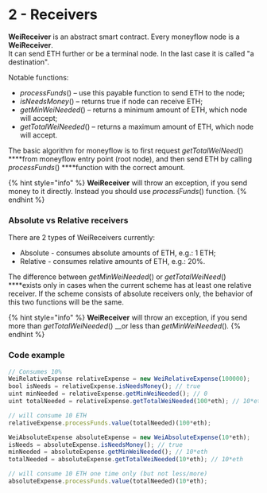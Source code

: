 # 2 - Receivers

**WeiReceiver** is an abstract smart contract. Every moneyflow node is a **WeiReceiver**.   
It can send ETH further or be a terminal node. In the last case it is called "a destination". 

Notable functions:

* _processFunds_\(\) – use this payable function to send ETH to the node;
* _isNeedsMoney_\(\) – returns true if node can receive ETH;
* _getMinWeiNeeded_\(\) – returns a minimum amount of ETH, which node will accept;
* _getTotalWeiNeeded_\(\) – returns a maximum amount of ETH, which node will accept.

The basic algorithm for moneyflow is to first request _getTotalWeiNeed_\(\) ****from moneyflow entry point \(root node\), and then send ETH by calling _processFunds_\(\) ****function with the correct amount.

{% hint style="info" %}
**WeiReceiver** will throw an exception, if you send money to it directly. Instead you should use  _processFunds_\(\) function.
{% endhint %}

### Absolute vs Relative receivers

There are 2 types of WeiReceivers currently:

* Absolute - consumes absolute amounts of ETH, e.g.: 1 ETH;
* Relative - consumes relative amounts of ETH, e.g.: 20%.

The difference between _getMinWeiNeeded_\(\) or _getTotalWeiNeed_\(\) ****exists only in cases when the current scheme has at least one relative receiver. If the scheme consists of absolute receivers only, the behavior of this two functions will be the same.

{% hint style="info" %}
**WeiReceiver** will throw an exception, if you send more than _getTotalWeiNeeded_\(\) __or less than _getMinWeiNeeded_\(\)_._
{% endhint %}

### Code example

```javascript
// Consumes 10%
WeiRelativeExpense relativeExpense = new WeiRelativeExpense(100000);
bool isNeeds = relativeExpense.isNeedsMoney(); // true
uint minNeeded = relativeExpense.getMinWeiNeeded(); // 0 
uint totalNeeded = relativeExpense.getTotalWeiNeeded(100*eth); // 10*eth is 10% of 100 eth

// will consume 10 ETH
relativeExpense.processFunds.value(totalNeeded)(100*eth);

WeiAbsoluteExpense absoluteExpense = new WeiAbsoluteExpense(10*eth);
isNeeds = absoluteExpense.isNeedsMoney(); // true
minNeeded = absoluteExpense.getMinWeiNeeded(); // 10*eth 
totalNeeded = absoluteExpense.getTotalWeiNeeded(10*eth); // 10*eth

// will consume 10 ETH one time only (but not less/more)
absoluteExpense.processFunds.value(totalNeeded)(10*eth);
```

